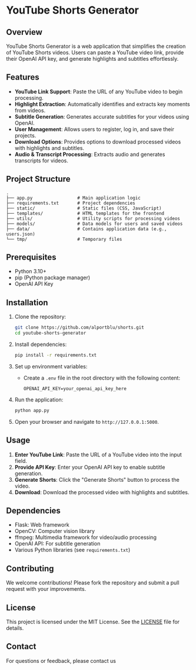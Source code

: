 # YouTube Shorts Generator

## Overview
YouTube Shorts Generator is a web application that simplifies the creation of YouTube Shorts videos. Users can paste a YouTube video link, provide their OpenAI API key, and generate highlights and subtitles effortlessly.

## Features
- **YouTube Link Support**: Paste the URL of any YouTube video to begin processing.
- **Highlight Extraction**: Automatically identifies and extracts key moments from videos.
- **Subtitle Generation**: Generates accurate subtitles for your videos using OpenAI.
- **User Management**: Allows users to register, log in, and save their projects.
- **Download Options**: Provides options to download processed videos with highlights and subtitles.
- **Audio & Transcript Processing**: Extracts audio and generates transcripts for videos.

## Project Structure
```
.
├── app.py                 # Main application logic
├── requirements.txt       # Project dependencies
├── static/                # Static files (CSS, JavaScript)
├── templates/             # HTML templates for the frontend
├── utils/                 # Utility scripts for processing videos
├── models/                # Data models for users and saved videos
├── data/                  # Contains application data (e.g., users.json)
└── tmp/                   # Temporary files
```

## Prerequisites
- Python 3.10+
- pip (Python package manager)
- OpenAI API Key

## Installation
1. Clone the repository:
   ```bash
   git clone https://github.com/alportblu/shorts.git
   cd youtube-shorts-generator
   ```

2. Install dependencies:
   ```bash
   pip install -r requirements.txt
   ```

3. Set up environment variables:
   - Create a `.env` file in the root directory with the following content:
     ```env
     OPENAI_API_KEY=your_openai_api_key_here
     ```

4. Run the application:
   ```bash
   python app.py
   ```

5. Open your browser and navigate to `http://127.0.0.1:5000`.

## Usage
1. **Enter YouTube Link**: Paste the URL of a YouTube video into the input field.
2. **Provide API Key**: Enter your OpenAI API key to enable subtitle generation.
3. **Generate Shorts**: Click the "Generate Shorts" button to process the video.
4. **Download**: Download the processed video with highlights and subtitles.

## Dependencies
- Flask: Web framework
- OpenCV: Computer vision library
- ffmpeg: Multimedia framework for video/audio processing
- OpenAI API: For subtitle generation
- Various Python libraries (see `requirements.txt`)

## Contributing
We welcome contributions! Please fork the repository and submit a pull request with your improvements.

## License
This project is licensed under the MIT License. See the [LICENSE](LICENSE) file for details.

## Contact
For questions or feedback, please contact us

